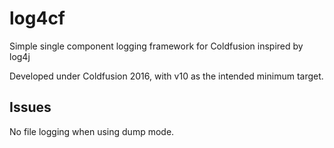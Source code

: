 # log4cf

Simple single component logging framework for Coldfusion inspired by log4j

Developed under Coldfusion 2016, with v10 as the intended minimum target.

## Issues

No file logging when using dump mode.
